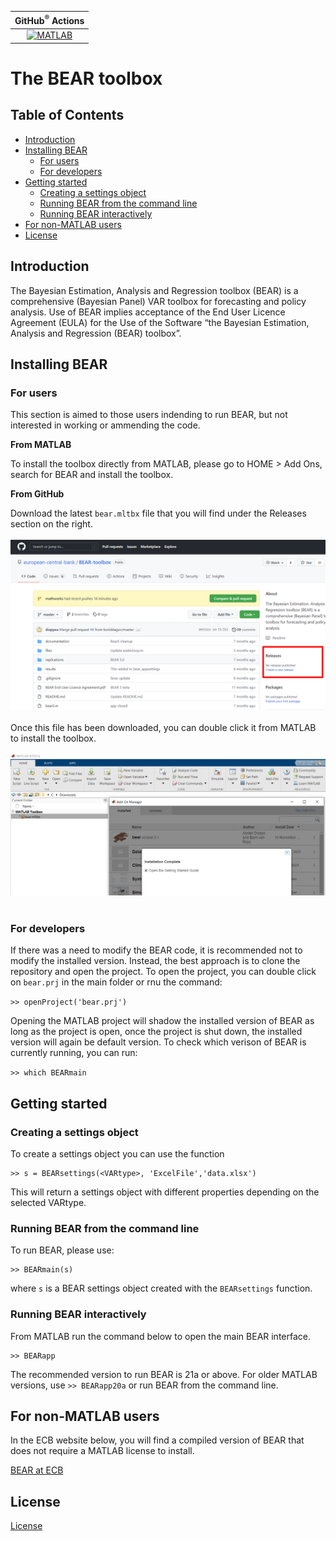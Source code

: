 | **GitHub<sup>&reg;</sup>&nbsp;Actions** |
|:----------------------------:|
|[![MATLAB](https://github.com/european-central-bank/BEAR-toolbox/actions/workflows/ci.yml/badge.svg)](https://github.com/european-central-bank/BEAR-toolbox/actions/workflows/ci.yml)|

# The BEAR toolbox

## Table of Contents

- [Introduction](#Introduction)
- [Installing BEAR](#Installing-BEAR)
  * [For users](#For-users)
  * [For developers](#For-developers)
- [Getting started](#Getting-started)
  * [Creating a settings object](#Creating-a-settings-object)
  * [Running BEAR from the command line](#Running-BEAR-from-the-command-line)
  * [Running BEAR interactively](#Running-BEAR-interactively)
- [For non-MATLAB users](#For-non-MATLAB-users)
- [License](#Licence)

## Introduction
The Bayesian Estimation, Analysis and Regression toolbox (BEAR) is a comprehensive (Bayesian Panel) VAR toolbox for forecasting and policy analysis. Use of BEAR implies acceptance of the End User Licence Agreement (EULA) for the Use of the Software “the Bayesian Estimation, Analysis and Regression (BEAR) toolbox”.
## Installing BEAR
### For users

This section is aimed to those users indending to run BEAR, but not interested in working or ammending the code.

__**From MATLAB**__

To install the toolbox directly from MATLAB, please go to HOME > Add Ons, search for BEAR and install the toolbox.

__**From GitHub**__

Download the latest `bear.mltbx` file that you will find under the Releases section on the right. 
<br/><br/>
![release location in GitHub](/images/releaseLoc.png "release location")
<br/><br/>
Once this file has been downloaded, you can double click it from MATLAB to install the toolbox.
<br/><br/>
![double click on bear.mltbx to install the toolbox](/images/Install.PNG "Manual install from MATLAB")
<br/><br/>

### For developers

If there was a need to modify the BEAR code, it is recommended not to modify the installed version. Instead, the best approach is to clone the repository and open the project. To open the project, you can double click on `bear.prj` in the main folder or rnu the command:

```>> openProject('bear.prj')```

Opening the MATLAB project will shadow the installed version of BEAR as long as the project is open, once the project is shut down, the installed version will again be default version. To check which verison of BEAR is currently running, you can run:

```>> which BEARmain```

## Getting started

### Creating a settings object

To create a settings object you can use the function

```
>> s = BEARsettings(<VARtype>, 'ExcelFile','data.xlsx')
```

This will return a settings object with different properties depending on the selected VARtype.

### Running BEAR from the command line

To run BEAR, please use:

```
>> BEARmain(s)
```

where `s` is a BEAR settings object created with the `BEARsettings` function.

### Running BEAR interactively

From MATLAB run the command below to open the main BEAR interface.

```
>> BEARapp
```

The recommended version to run BEAR is 21a or above. For older MATLAB versions, use `>> BEARapp20a` or run BEAR from the command line.

## For non-MATLAB users

In the ECB website below, you will find a compiled version of BEAR that does not require a MATLAB license to install.

[BEAR at ECB](https://www.ecb.europa.eu/pub/research/working-papers/html/bear-toolbox.en.html)

## License
[License](/tbx/doc/BEAR%20End%20User%20Licence%20Agreement.pdf)
